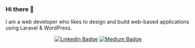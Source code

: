 ### Hi there 👋

I am a web developer who likes to design and build web-based applications using Laravel & WordPress.
<div align="center">

  [![Linkedin Badge](https://img.shields.io/badge/-trevinl-blue?style=flat-square&logo=Linkedin&logoColor=white&link=https://www.linkedin.com/in/trevinl/)](https://www.linkedin.com/in/trevinl/)
  [![Medium Badge](https://img.shields.io/twitter/follow/neutro_08?label=twitter&style=flat-square&logo=twitter&link=https://twitter.com/neutro_08)](https://twitter.com/neutro_08)
  
</div>
<br>

<!--
**trevinl8/trevinl8** is a ✨ _special_ ✨ repository because its `README.md` (this file) appears on your GitHub profile.

Here are some ideas to get you started:

- 🔭 I’m currently working on ...
- 🌱 I’m currently learning ...
- 👯 I’m looking to collaborate on ...
- 🤔 I’m looking for help with ...
- 💬 Ask me about ...
- 📫 How to reach me: ...
- 😄 Pronouns: ...
- ⚡ Fun fact: ...

-->
